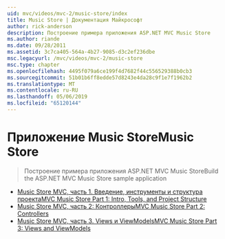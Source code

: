 ```yaml
---
uid: mvc/videos/mvc-2/music-store/index
title: Music Store | Документация Майкрософт
author: rick-anderson
description: Построение примера приложения ASP.NET MVC Music Store
ms.author: riande
ms.date: 09/28/2011
ms.assetid: 3c7ca405-564a-4b27-9085-d3c2ef236dbe
msc.legacyurl: /mvc/videos/mvc-2/music-store
msc.type: chapter
ms.openlocfilehash: 4495f079a6ce199f4d7682f44c556529388b0cb3
ms.sourcegitcommit: 51b01b6ff8edde57d8243e4da28c9f1e7f1962b2
ms.translationtype: MT
ms.contentlocale: ru-RU
ms.lasthandoff: 05/06/2019
ms.locfileid: "65120144"
---
```

# <a name="music-store"></a><span data-ttu-id="33e33-103">Приложение Music Store</span><span class="sxs-lookup"><span data-stu-id="33e33-103">Music Store</span></span>

> <span data-ttu-id="33e33-104">Построение примера приложения ASP.NET MVC Music Store</span><span class="sxs-lookup"><span data-stu-id="33e33-104">Build the ASP.NET MVC Music Store sample application</span></span>

- [<span data-ttu-id="33e33-105">Music Store MVC, часть 1. Введение, инструменты и структура проекта</span><span class="sxs-lookup"><span data-stu-id="33e33-105">MVC Music Store Part 1: Intro, Tools, and Project Structure</span></span>](mvc-music-store-part-1-intro-tools-and-project-structure.md)
- [<span data-ttu-id="33e33-106">Music Store MVC, часть 2: Контроллеры</span><span class="sxs-lookup"><span data-stu-id="33e33-106">MVC Music Store Part 2: Controllers</span></span>](mvc-music-store-part-2-controllers.md)
- [<span data-ttu-id="33e33-107">Music Store MVC, часть 3. Views и ViewModels</span><span class="sxs-lookup"><span data-stu-id="33e33-107">MVC Music Store Part 3: Views and ViewModels</span></span>](mvc-music-store-part-3-views-and-viewmodels.md)
